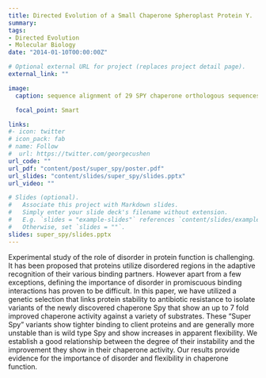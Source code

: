 ```yaml
---
title: Directed Evolution of a Small Chaperone Spheroplast Protein Y.
summary: 
tags:
- Directed Evolution
- Molecular Biology
date: "2014-01-10T00:00:00Z"

# Optional external URL for project (replaces project detail page).
external_link: ""

image:
  caption: sequence alignment of 29 SPY chaperone orthologous sequences

  focal_point: Smart

links:
#- icon: twitter
# icon_pack: fab
# name: Follow
#  url: https://twitter.com/georgecushen
url_code: ""
url_pdf: "content/post/super_spy/poster.pdf"
url_slides: "content/slides/super_spy/slides.pptx"
url_video: ""

# Slides (optional).
#   Associate this project with Markdown slides.
#   Simply enter your slide deck's filename without extension.
#   E.g. `slides = "example-slides"` references `content/slides/example-slides.md`.
#   Otherwise, set `slides = ""`.
slides: super_spy/slides.pptx
---
```


Experimental study of the role of disorder in protein function is challenging. It has been proposed that proteins utilize disordered regions in the adaptive recognition of their various binding partners. However apart from a few exceptions, defining the importance of disorder in promiscuous binding interactions has proven to be difficult. In this paper, we have utilized a genetic selection that links protein stability to antibiotic resistance to isolate variants of the newly discovered chaperone Spy that show an up to 7 fold improved chaperone activity against a variety of substrates. These “Super Spy” variants show tighter binding to client proteins and are generally more unstable than is wild type Spy and show increases in apparent flexibility. We establish a good relationship between the degree of their instability and the improvement they show in their chaperone activity. Our results provide evidence for the importance of disorder and flexibility in chaperone function.
